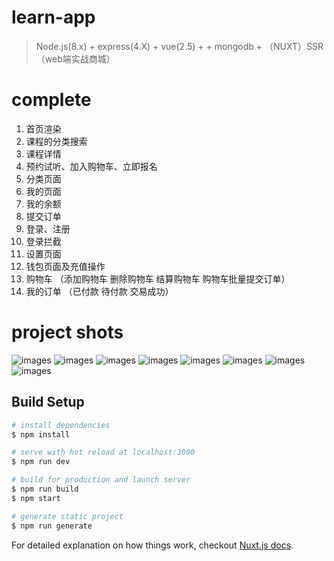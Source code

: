 # learn-app

> Node.js(8.x) + express(4.X) + vue(2.5) + + mongodb + （NUXT）SSR （web端实战商城）

# complete

1. 首页渲染
2. 课程的分类搜索
3. 课程详情
4. 预约试听、加入购物车、立即报名
5. 分类页面
6. 我的页面
7. 我的余额
8. 提交订单
9. 登录、注册
10. 登录拦截
11. 设置页面
12. 钱包页面及充值操作
13. 购物车 （添加购物车 删除购物车 结算购物车 购物车批量提交订单）
14. 我的订单 （已付款 待付款 交易成功）

# project shots

![images](https://github.com/Acooll/nuxt-app/raw/master/screenShots/learn01.jpg)
![images](https://github.com/Acooll/nuxt-app/raw/master/screenShots/learn02.png)
![images](https://github.com/Acooll/nuxt-app/raw/master/screenShots/learn03.png)
![images](https://github.com/Acooll/nuxt-app/raw/master/screenShots/learn04.jpg)
![images](https://github.com/Acooll/nuxt-app/raw/master/screenShots/learn05.jpg)
![images](https://github.com/Acooll/nuxt-app/raw/master/screenShots/learn06.jpg)
![images](https://github.com/Acooll/nuxt-app/raw/master/screenShots/learn07.png)
![images](https://github.com/Acooll/nuxt-app/raw/master/screenShots/learn08.png)


## Build Setup

``` bash
# install dependencies
$ npm install

# serve with hot reload at localhost:3000
$ npm run dev

# build for production and launch server
$ npm run build
$ npm start

# generate static project
$ npm run generate
```

For detailed explanation on how things work, checkout [Nuxt.js docs](https://nuxtjs.org).
